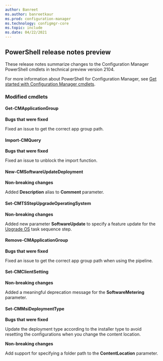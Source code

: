 ```yaml
---
author: Banreet
ms.author: banreetkaur
ms.prod: configuration-manager
ms.technology: configmgr-core
ms.topic: include
ms.date: 04/22/2021
---
```


## <a name="bkmk_powershell"></a> PowerShell release notes preview

<!--9363902-->

These release notes summarize changes to the Configuration Manager PowerShell cmdlets in technical preview version 2104.

For more information about PowerShell for Configuration Manager, see [Get started with Configuration Manager cmdlets](/powershell/sccm/overview).

### Modified cmdlets

#### Get-CMApplicationGroup

**Bugs that were fixed**

Fixed an issue to get the correct app group path.

#### Import-CMQuery

**Bugs that were fixed**

Fixed an issue to unblock the import function.

#### New-CMSoftwareUpdateDeployment

**Non-breaking changes**

Added **Description** alias to **Comment** parameter.

#### Set-CMTSStepUpgradeOperatingSystem

**Non-breaking changes**

Added new parameter **SoftwareUpdate** to specify a feature update for the [Upgrade OS](../../../../../osd/understand/task-sequence-steps.md#BKMK_UpgradeOS) task sequence step.

#### Remove-CMApplicationGroup

**Bugs that were fixed**

Fixed an issue to get the correct app group path when using the pipeline.

#### Set-CMClientSetting

**Non-breaking changes**

Added a meaningful deprecation message for the **SoftwareMetering** parameter.

#### Set-CMMsiDeploymentType

**Bugs that were fixed**

Update the deployment type according to the installer type to avoid resetting the configurations when you change the content location.

**Non-breaking changes**

Add support for specifying a folder path to the **ContentLocation** parameter.
